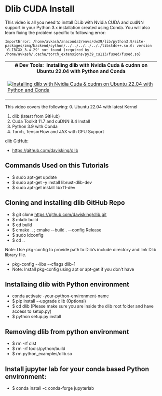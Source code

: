 # Dlib CUDA Install # 

This video is all you need to install DLib with Nvidia CUDA and cudNN support in your Python 3.x installation created using Conda. You will also learn fixing the problem specific to following error:

```
ImportError: /home/avkash/anaconda3/envs/dw39/lib/python3.9/site-packages/zmq/backend/cython/../../../../.././libstdc++.so.6: version `GLIBCXX_3.4.29' not found (required by /home/avkash/.cache/torch_extensions/py39_cu113/fused/fused.so)
```

<table class="table table-striped table-bordered table-vcenter">
    <tr>
        <td align="center"><b>🔥&nbsp;Dev Tools:&nbsp; Installing dlib with Nvidia Cuda & cudnn on Ubuntu 22.04  with Python and Conda</b></td>
    </tr>
    <tr>
        <td>
            <div>                

[![Installing dlib with Nvidia Cuda & cudnn on Ubuntu 22.04  with Python and Conda](https://img.youtube.com/vi/6OTrrB6tTEo/0.jpg)](https://www.youtube.com/watch?v=6OTrrB6tTEo)

</tr>
</table>


This video covers the following:
0. Ubuntu 22.04 with latest Kernel
1. dlib (latest from GitHub)
2. Cuda Toolkit 11.7 and cuDNN 8.4 Install
3. Python 3.9 with Conda 
4. Torch, TensorFlow and JAX with GPU Support

dlib GitHub:
- https://github.com/davisking/dlib

## Commands Used on this Tutorials

- $ sudo apt-get update
- $ sudo apt-get -y install librust-dlib-dev
- $ sudo apt-get install libx11-dev

## Cloning and installing dlib GitHub Repo
- $ git clone https://github.com/davisking/dlib.git
- $ mkdir build
- $ cd build
- $ cmake .. ; cmake --build . --config Release
- $ sudo ldconfig
- $ cd ..

Note: Use pkg-config to provide path to Dlib’s include directory and link Dlib library file.

- pkg-config --libs --cflags dlib-1
- Note: Install pkg-config using apt or apt-get if you don't have

## Installaing dlib with Python environment
- conda activate -your-python-environment-name
- $ pip install --upgrade dlib (Optional)
- $ cd dlib (Please make sure you are inside the dlib root folder and have access to setup.py)
- $ python setup.py install


## Removing dlib from python environment
- $ rm -rf dist
- $ rm -rf tools/python/build
- $ rm python_examples/dlib.so

## Install jupyter lab for your conda based Python environment:
- $ conda install -c conda-forge jupyterlab